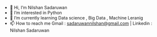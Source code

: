 - 👋 Hi, I’m Nilshan Sadaruwan
- 👀 I’m interested in Python
- 🌱 I’m currently learning Data science , Big Data , Machine Leranig
- 📫 How to reach me Gmail : sadaruwannilshan@gmail.com | Linkedin : Nilshan Sadaruwan

<!---
Nsadaa/Nsadaa is a ✨ special ✨ repository because its `README.md` (this file) appears on your GitHub profile.
You can click the Preview link to take a look at your changes.
--->
